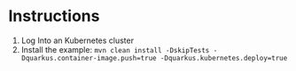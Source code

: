 # Instructions

1. Log Into an Kubernetes cluster
2. Install the example: `mvn clean install -DskipTests -Dquarkus.container-image.push=true -Dquarkus.kubernetes.deploy=true`